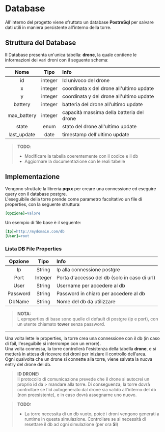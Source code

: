 # Database
All'interno del progetto viene sfruttato un  database **PostreSql** per salvare dati utili in maniera persistente all'interno della torre.
## Struttura del Database
Il Database presenta un'unica tabella: **drone**, la quale contiene le informazioni dei vari droni con il seguente schema:

|Nome       |Tipo   |Info                                     |
|:---------:|:-----:|:----------------------------------------|
|id         |integer|Id univoco del drone                     |
|x          |integer|coordinata x del drone all'ultimo update |
|y          |integer|coordinata y del drone all'ultimo update |
|battery    |integer|batteria del drone all'ultimo update     |
|max_battery|integer|capacità massima della batteria del drone|
|state      |enum   |stato del drone all'ultimo update        |
|last_update|date   |timestamp dell'ultimo update             | 

>**TODO**:
> - Modificare la tabella coerentemente con il codice e il db
> - Aggiornare la documentazione con le reali tabelle

## Implementazione
Vengono sfruttate la libreria **pqxx** per creare una connessione ed eseguire query con il database postgre.\
L'eseguibile della torre prende come parametro facoltativo un file di properties, con la seguente struttura:
```ini
[Opzione]=Valore
```
Un esempio di file base è il seguente:
```ini
[Ip]=http://mydomain.com/db
[User]=root
```
### Lista DB File Properties 
|Opzione |Tipo   |Info                                        |
|:------:|:-----:|:-------------------------------------------|
|Ip      |String |Ip alla connessione postgre                 |
|Port    |Integer|Porta d'accesso del db (solo in caso di url)|
|User    |String |Username per accedere al db                 |
|Password|String |Password in chiaro per accedere al db       |
|DbName  |String |Nome del db da utilizzare                   |

> **NOTA:**\
> L eproperties di base sono quelle di default di postgre (ip e port), con un utente chiamato **tower** senza password.
___
Una volta lette le properties, la torre crea una connessione con il db (in caso di fail, l'eseguibile si interrompe con un errore).\
Una volta connessa, la torre controllerà l'esistenza della tabella **drone**, e si metterà in attesa di ricevere dei droni per iniziare il controllo dell'area.\
Ogni qualvolta che un drone si connette alla torre, viene salvata la nuova entry del drone del db.
> **ID DRONE:**\
> Il protocollo di comunicazione prevede che il drone si autocrei un proprio id da > mandare alla torre. Di conseguenza, la torre dovrà controllare se l'id autogenerato dal drone sia valido all'interno del db (non preesistente), e in caso dovrà assegnarne uno nuovo.

> **TODO:**
> - La torre necessita di un db vuoto, poicé i droni vengono generati a runtime in questa simulazione. Controllare se si necessità di resettare il db ad ogni simulazione (per ora **SI**)